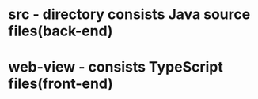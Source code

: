 # src - directory consists Java source files(back-end)
# web-view - consists TypeScript files(front-end)